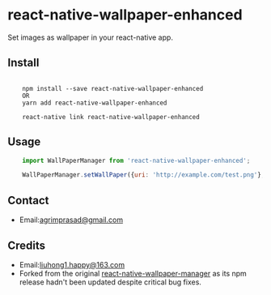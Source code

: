 # react-native-wallpaper-enhanced

Set images as wallpaper in your react-native app.

## Install

```console

    npm install --save react-native-wallpaper-enhanced
    OR
    yarn add react-native-wallpaper-enhanced

    react-native link react-native-wallpaper-enhanced
```
  
## Usage

```js
    import WallPaperManager from 'react-native-wallpaper-enhanced';

    WallPaperManager.setWallPaper({uri: 'http://example.com/test.png'}, (res)=> console.log(res));
```

## Contact

- Email:[agrimprasad@gmail.com](mailto:agrimprasad@gmail.com)

## Credits

- Email:[liuhong1.happy@163.com](mailto:liuhong1.happy@163.com)
- Forked from the original [react-native-wallpaper-manager](https://github.com/liuhong1happy/react-native-wallpaper-manager) as its npm release hadn't been updated despite critical bug fixes.
  
